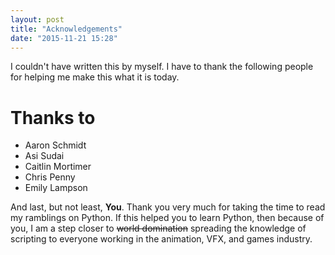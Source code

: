 ```yaml
---
layout: post
title: "Acknowledgements"
date: "2015-11-21 15:28"
---
```


I couldn't have written this by myself. I have to thank the following people for helping me make this what it is today.

Thanks to
=========
- Aaron Schmidt
- Asi Sudai
- Caitlin Mortimer
- Chris Penny
- Emily Lampson

And last, but not least, **You**. Thank you very much for taking the time to read my ramblings on Python. If this helped you to learn Python, then because of you, I am a step closer to ~~world domination~~ spreading the knowledge of scripting to everyone working in the animation, VFX, and games industry.
